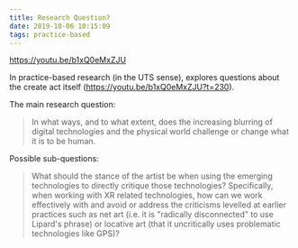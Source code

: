 ```yaml
---
title: Research Question?
date: 2019-10-06 10:15:09
tags: practice-based
---
```


<https://youtu.be/b1xQ0eMxZJU>

In practice-based research (in the UTS sense), explores questions about the create act itself (https://youtu.be/b1xQ0eMxZJU?t=230).

The main research question:

> In what ways, and to what extent, does the increasing blurring of digital technologies and the physical world challenge or change what it is  to be human.

Possible sub-questions:

> What should the stance of the artist be when using the emerging technologies to directly critique those technologies? Specifically, when working with XR related technologies, how can we work effectively with and avoid or address the criticisms levelled at earlier practices such as net art (i.e. it is "radically disconnected" to use Lipard's phrase) or locative art (that it uncritically uses problematic technologies like GPS)?